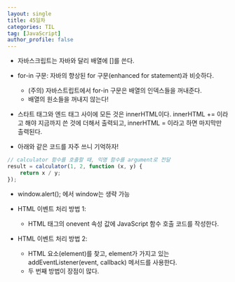 ```yaml
---
layout: single
title: 45일차
categories: TIL
tag: [JavaScript]
author_profile: false
---
```


* 자바스크립트는 자바와 달리 배열에 []를 쓴다.

* for-in 구문: 자바의 향상된 for 구문(enhanced for statement)과 비슷하다.
  * (주의) 자바스트립트에서 for-in 구문은 배열의 인덱스들을 꺼내준다.
  * 배열의 원소들을 꺼내지 않는다!

* 스타트 태그와 엔드 태그 사이에 모든 것은 innerHTML이다. innerHTML += 이라고 해야 지금까지  쓴 것에 더해서 출력되고, innerHTML = 이라고 하면 마지막만 출력된다. 

*  아래와 같은 코드를 자주 쓰니 기억하자!

  ```javascript
  // calculator 함수를 호출할 때, 익명 함수를 argument로 전달
  result = calculator(1, 2, function (x, y) {
      return x / y;
  });
  ```

* window.alert(); 에서 window는 생략 가능

* HTML 이벤트 처리 방법 1:
  * HTML 태그의 onevent 속성 값에 JavaScript 함수 호출 코드를 작성한다.
* HTML 이벤트 처리 방법 2:
  * HTML 요소(element)를 찾고, element가 가지고 있는 addEventListener(event, callback) 메서드를 사용한다.
  * 두 번째 방법이 장점이 많다.